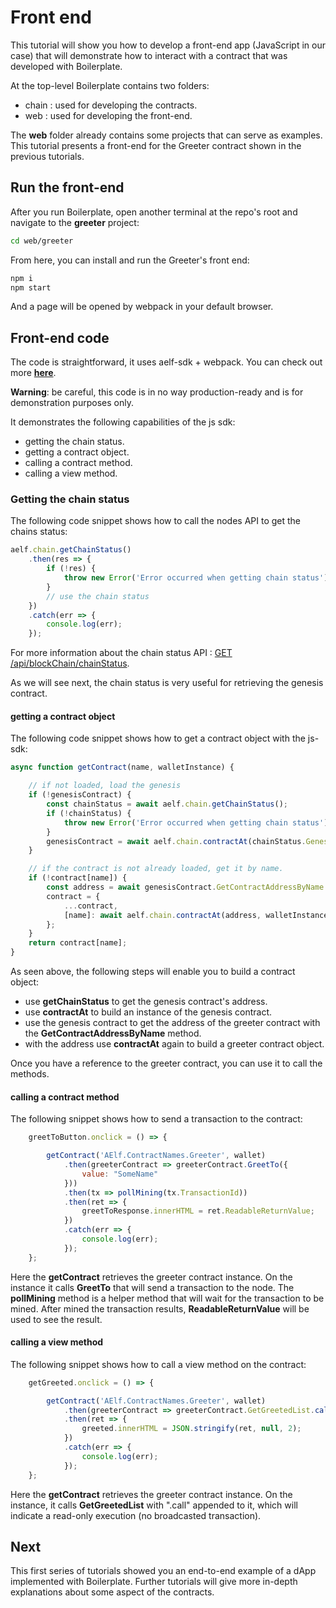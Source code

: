 # Front end

This tutorial will show you how to develop a front-end app (JavaScript in our case) that will demonstrate how to interact with a contract that was developed with Boilerplate. 

At the top-level Boilerplate contains two folders:
- chain : used for developing the contracts.
- web : used for developing the front-end.

The **web** folder already contains some projects that can serve as examples. This tutorial presents a front-end for the Greeter contract shown in the previous tutorials.

## Run the front-end

After you run Boilerplate, open another terminal at the repo's root and navigate to the **greeter** project:

```bash
cd web/greeter
```

From here, you can install and run the Greeter's front end:

```bash
npm i
npm start
```

And a page will be opened by webpack in your default browser.

## Front-end code

The code is straightforward, it uses aelf-sdk + webpack. You can check out more [**here**](https://github.com/AElfProject/aelf-sdk.js).

**Warning**: be careful, this code is in no way production-ready and is for demonstration purposes only.

It demonstrates the following capabilities of the js sdk:
- getting the chain status.
- getting a contract object.
- calling a contract method.
- calling a view method.

### Getting the chain status

The following code snippet shows how to call the nodes API to get the chains status:

```javascript
aelf.chain.getChainStatus()
    .then(res => {
        if (!res) {
            throw new Error('Error occurred when getting chain status');
        }
        // use the chain status
    })
    .catch(err => {
        console.log(err);
    });
```

For more information about the chain status API : [GET /api/blockChain/chainStatus](../../../reference/web-api/web-api.md).

As we will see next, the chain status is very useful for retrieving the genesis contract.

#### getting a contract object

The following code snippet shows how to get a contract object with the js-sdk:

```javascript
async function getContract(name, walletInstance) {

    // if not loaded, load the genesis
    if (!genesisContract) {
        const chainStatus = await aelf.chain.getChainStatus();
        if (!chainStatus) {
            throw new Error('Error occurred when getting chain status');
        }
        genesisContract = await aelf.chain.contractAt(chainStatus.GenesisContractAddress, walletInstance);
    }

    // if the contract is not already loaded, get it by name.
    if (!contract[name]) {
        const address = await genesisContract.GetContractAddressByName.call(sha256(name));
        contract = {
            ...contract,
            [name]: await aelf.chain.contractAt(address, walletInstance)
        };
    }
    return contract[name];
}
```

As seen above, the following steps will enable you to build a contract object:
- use **getChainStatus** to get the genesis contract's address.
- use **contractAt** to build an instance of the genesis contract.
- use the genesis contract to get the address of the greeter contract with the **GetContractAddressByName** method.
- with the address use **contractAt** again to build a greeter contract object.

Once you have a reference to the greeter contract, you can use it to call the methods.

#### calling a contract method

The following snippet shows how to send a transaction to the contract:

```javascript
    greetToButton.onclick = () => {

        getContract('AElf.ContractNames.Greeter', wallet)
            .then(greeterContract => greeterContract.GreetTo({
                value: "SomeName"
            }))
            .then(tx => pollMining(tx.TransactionId))
            .then(ret => {
                greetToResponse.innerHTML = ret.ReadableReturnValue;
            })
            .catch(err => {
                console.log(err);
            });
    };
```

Here the **getContract** retrieves the greeter contract instance. On the instance it calls **GreetTo** that will send a transaction to the node. The **pollMining** method is a helper method that will wait for the transaction to be mined. After mined the transaction results, **ReadableReturnValue** will be used to see the result.

#### calling a view method

The following snippet shows how to call a view method on the contract:

```javascript
    getGreeted.onclick = () => {

        getContract('AElf.ContractNames.Greeter', wallet)
            .then(greeterContract => greeterContract.GetGreetedList.call())
            .then(ret => {
                greeted.innerHTML = JSON.stringify(ret, null, 2);
            })
            .catch(err => {
                console.log(err);
            });
    };
```

Here the **getContract** retrieves the greeter contract instance. On the instance, it calls **GetGreetedList** with ".call" appended to it, which will indicate a read-only execution (no broadcasted transaction).

## Next

This first series of tutorials showed you an end-to-end example of a dApp implemented with Boilerplate. Further tutorials will give more in-depth explanations about some aspect of the contracts.